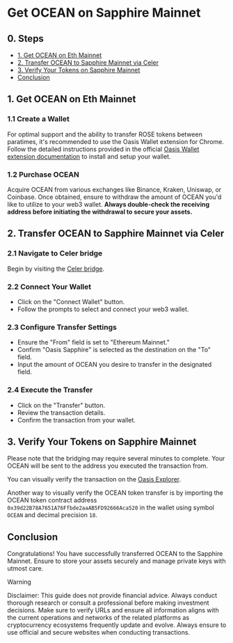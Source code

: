 # Get OCEAN on Sapphire Mainnet

## 0. Steps

- [1. Get OCEAN on Eth Mainnet](#1-get-ocean-on-eth-mainnet)
- [2. Transfer OCEAN to Sapphire Mainnet via Celer](#2-transfer-ocean-to-sapphire-mainnet-via-celer)
- [3. Verify Your Tokens on Sapphire Mainnet](#3-verify-your-tokens-on-sapphire-mainnet)
- [Conclusion](#conclusion)

## 1. Get OCEAN on Eth Mainnet

### 1.1 Create a Wallet

For optimal support and the ability to transfer ROSE tokens between paratimes, it's recommended to use the Oasis Wallet extension for Chrome. Follow the detailed instructions provided in the official [Oasis Wallet extension documentation](https://docs.oasis.io/general/manage-tokens/oasis-wallets/browser-extension/#install-the-oasis-wallet-via-chrome-web-store) to install and setup your wallet.

### 1.2 Purchase OCEAN

Acquire OCEAN from various exchanges like Binance, Kraken, Uniswap, or Coinbase. Once obtained, ensure to withdraw the amount of OCEAN you'd like to utilize to your web3 wallet. **Always double-check the receiving address before initiating the withdrawal to secure your assets.**

## 2. Transfer OCEAN to Sapphire Mainnet via Celer

### 2.1 Navigate to Celer bridge

Begin by visiting the [Celer bridge](https://cbridge.celer.network/1/23294/OCEAN).

### 2.2 Connect Your Wallet

- Click on the "Connect Wallet" button.
- Follow the prompts to select and connect your web3 wallet.

### 2.3 Configure Transfer Settings

- Ensure the "From" field is set to "Ethereum Mainnet."
- Confirm "Oasis Sapphire" is selected as the destination on the "To" field.
- Input the amount of OCEAN you desire to transfer in the designated field.

### 2.4 Execute the Transfer

- Click on the "Transfer" button.
- Review the transaction details.
- Confirm the transaction from your wallet.

## 3. Verify Your Tokens on Sapphire Mainnet

Please note that the bridging may require several minutes to complete. Your OCEAN will be sent to the address you executed the transaction from.

You can visually verify the transaction on the [Oasis Explorer](https://explorer.sapphire.oasis.io/address/0x39d22B78A7651A76Ffbde2aaAB5FD92666Aca520/transactions).

Another way to visually verify the OCEAN token transfer is by importing the OCEAN token contract address `0x39d22B78A7651A76Ffbde2aaAB5FD92666Aca520` in the wallet using symbol `OCEAN` and decimal precision `18`.

## Conclusion

Congratulations! You have successfully transferred OCEAN to the Sapphire Mainnet. Ensure to store your assets securely and manage private keys with utmost care.

> [!WARNING]
> Disclaimer: This guide does not provide financial advice. Always conduct thorough research or consult a professional before making investment decisions. Make sure to verify URLs and ensure all information aligns with the current operations and networks of the related platforms as cryptocurrency ecosystems frequently update and evolve. Always ensure to use official and secure websites when conducting transactions.
